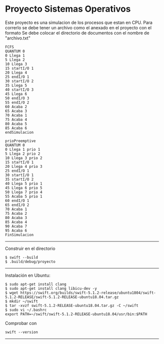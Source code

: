 # Proyecto Sistemas Operativos

Este proyecto es una simulacion de los procesos que estan en CPU.
Para correrlo se debe tener un archivo como el anexado en el proyecto con el formato
Se debe colocar el directorio de documentos con el nombre de  "archivo.txt"
```
FCFS
QUANTUM 0
0 Llega 1
5 Llega 2
10 Llega 3
15 startI/O 1
20 Llega 4
25 endI/O 1
30 startI/O 2
35 Llega 5
40 startI/O 3
45 Llega 6
50 endI/O 3
55 endI/O 2
60 Acaba 2
65 Acaba 3
70 Acaba 1
75 Acaba 4
80 Acaba 5
85 Acaba 6
endSimulacion

```

```
prioPreemptive
QUANTUM 0
0 Llega 1 prio 1
5 Llega 2 prio 2
10 Llega 3 prio 2
15 startI/O 1
20 Llega 4 prio 3
25 endI/O 1
30 startI/O 1
35 startI/O 2
40 Llega 5 prio 1
45 Llega 6 prio 5
50 Llega 7 prio 4
55 Acaba 5 prio 1
60 endI/O 1 
65 endI/O 2
70 Acaba 1
75 Acaba 2
80 Acaba 3
85 Acaba 4
90 Acaba 7
95 Acaba 6
FinSimulacion

```

-------
Construir en el directorio
```
$ swift --build
$ .build/debug/proyecto
```
-------

Instalación en Ubuntu:

```
$ sudo apt-get install clang
$ sudo apt-get install clang libicu-dev -y
$ wget https://swift.org/builds/swift-5.1.2-release/ubuntu1804/swift-5.1.2-RELEASE/swift-5.1.2-RELEASE-ubuntu18.04.tar.gz
$ mkdir ~/swift
$ tar -xvzf swift-5.1.2-RELEASE-ubuntu18.04.tar.gz -C ~/swift
$ sudo vi ~/.bashrc
export PATH=~/swift/swift-5.1.2-RELEASE-ubuntu18.04/usr/bin:$PATH
```

Comprobar con 
```
swift --version
```


-------



